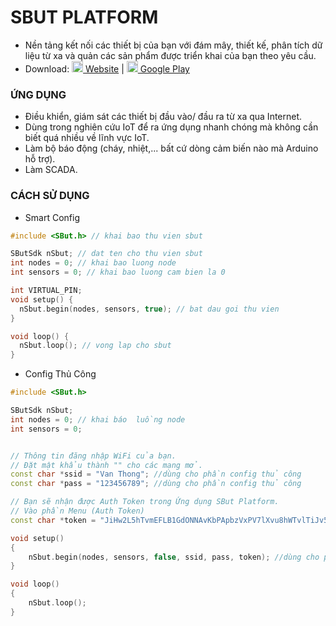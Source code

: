 # SBUT PLATFORM
- Nền tảng kết nối các thiết bị của bạn với đám mây, thiết kế, phân tích dữ liệu từ xa và quản  các sản phẩm được triển khai của bạn theo yêu cầu.
- Download: 
 [<img src="https://svgsilh.com/svg/1873373.svg" width="18" height="18" /> Website](https://sbut.vn) | 
 [<img src="https://cdn.rawgit.com/simple-icons/simple-icons/develop/icons/googleplay.svg" width="18" height="18" /> Google Play](https://play.google.com/store/apps/details?id=com.sbut.sbutapp) 

### ỨNG DỤNG
- Điều khiển, giám sát các thiết bị đầu vào/ đầu ra từ xa qua Internet.
- Dùng trong nghiên cứu IoT để ra ứng dụng nhanh chóng mà không cần biết quá nhiều về lĩnh vực IoT.
- Làm bộ báo động (cháy, nhiệt,... bất cứ dòng cảm biến nào mà Arduino hỗ trợ).
- Làm SCADA.

### CÁCH SỬ DỤNG
- Smart Config
```cpp
#include <SBut.h> // khai bao thu vien sbut

SButSdk nSbut; // dat ten cho thu vien sbut
int nodes = 0; // khai bao luong node
int sensors = 0; // khai bao luong cam bien la 0

int VIRTUAL_PIN;
void setup() {
  nSbut.begin(nodes, sensors, true); // bat dau goi thu vien
}

void loop() {
  nSbut.loop(); // vong lap cho sbut
}
```
- Config Thủ Công

```cpp
#include <SBut.h>

SButSdk nSbut;
int nodes = 0; // khai báo  luồng node
int sensors = 0;


// Thông tin đăng nhập WiFi của bạn.
// Đặt mật khẩu thành "" cho các mạng mở.
const char *ssid = "Van Thong"; //dùng cho phần config thủ công
const char *pass = "123456789"; //dùng cho phần config thủ công

// Bạn sẽ nhận được Auth Token trong Ứng dụng SBut Platform.
// Vào phần Menu (Auth Token)
const char *token = "JiHw2L5hTvmEFLB1GdONNAvKbPApbzVxPV7lXvu8hWTvlTiJv5"; //dùng cho phần config thủ công

void setup()
{
    nSbut.begin(nodes, sensors, false, ssid, pass, token); //dùng cho phần config thủ công
}

void loop()
{
    nSbut.loop();
}
```


